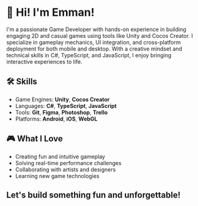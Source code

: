# 👾 Hi! I'm Emman!

I'm a passionate Game Developer with hands-on experience in building engaging 2D and casual games using tools like Unity and Cocos Creator. I specialize in gameplay mechanics, UI integration, and cross-platform deployment for both mobile and desktop. With a creative mindset and technical skills in C#, TypeScript, and JavaScript, I enjoy bringing interactive experiences to life.

## 🛠️ Skills
- Game Engines: **Unity**, **Cocos Creator**
- Languages: **C#**, **TypeScript**, **JavaScript**
- Tools: **Git**, **Figma**, **Photoshop**, **Trello**
- Platforms: **Android**, **iOS**, **WebGL**

## 🎮 What I Love
- Creating fun and intuitive gameplay
- Solving real-time performance challenges
- Collaborating with artists and designers
- Learning new game technologies

[comment]: <![Anurag's GitHub stats](https://github-readme-stats.vercel.app/api?username=GDEmman&show_icons=true&theme=dark)>

## Let's build something fun and unforgettable!
